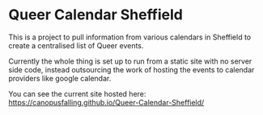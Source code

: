 # Queer Calendar Sheffield

This is a project to pull information from various calendars in Sheffield to create a centralised list of Queer events.

Currently the whole thing is set up to run from a static site with no server side code, instead outsourcing the work of hosting the events to calendar providers like google calendar.

You can see the current site hosted here: https://canopusfalling.github.io/Queer-Calendar-Sheffield/
